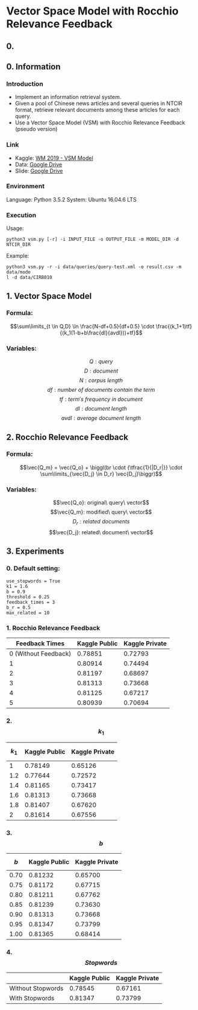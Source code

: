 # Vector Space Model with Rocchio Relevance Feedback

## 0. 

## 0. Information

### Introduction

* Implement an information retrieval system.
* Given a pool of Chinese news articles and several queries in NTCIR format, retrieve relevant documents among these articles for each query.
* Use a Vector Space Model (VSM) with Rocchio Relevance Feedback (pseudo version)

### Link
- Kaggle: [WM 2019 - VSM Model](https://www.kaggle.com/c/wm-2019-vsm-model/leaderboard)
- Data: [Google Drive](https://drive.google.com/drive/folders/1fUzce4SMaPAQLik0m3vhZpmCUdfhqfu5?usp=sharing)
- Slide: [Google Drive](https://drive.google.com/file/d/1CuxmcLR6SRloSARAKrVPgTHiCDktdjWu/view?usp=sharing)

### Environment
Language: Python 3.5.2
System: Ubuntu 16.04.6 LTS

### Execution
Usage:
```
python3 vsm.py [-r] -i INPUT_FILE -o OUTPUT_FILE -m MODEL_DIR -d NTCIR_DIR
```

Example:
```
python3 vsm.py -r -i data/queries/query-test.xml -o result.csv -m data/mode
l -d data/CIRB010
```

## 1. Vector Space Model

### Formula:

$$\sum\limits_{t \in Q,D} \ln \frac{N-df+0.5}{df+0.5} \cdot \frac{(k_1+1)tf}{(k_1(1-b+b\frac{dl}{avdl}))+tf}$$

### Variables:
$$Q: query$$
$$D: document$$
$$N:corpus\ length$$
$$df: number\ of\ documents\ contain\ the\ term$$
$$tf: term's\ frequency\ in\ document$$ 
$$dl: document\ length$$
$$avdl: average\ document\ length$$


## 2. Rocchio Relevance Feedback

### Formula:

$$\vec{Q_m} = \vec{Q_o} + \biggl(br \cdot {\tfrac{1}{|D_r|}} \cdot \sum\limits_{\vec{D_j} \in D_r} \vec{D_j}\biggr)$$

### Variables:
$$\vec{Q_o}: original\ query\ vector$$
$$\vec{Q_m}: modified\ query\ vector$$
$$D_r: related\ documents$$
$$\vec{D_j}: related\ document\ vector$$


## 3. Experiments

### 0. Default setting:
```
use_stopwords = True
k1 = 1.6
b = 0.9
threshold = 0.25
feedback_times = 3
b_r = 0.5
max_related = 10
```

### 1. Rocchio Relevance Feedback

| Feedback Times       | Kaggle Public | Kaggle Private |
| -------------------- | ------------- | -------------- |
| 0 (Without Feedback) | 0.78851       | 0.72793        |
| 1                    | 0.80914       | 0.74494        |
| 2                    | 0.81197       | 0.68697        |
| 3                    | 0.81313       | 0.73668        |
| 4                    | 0.81125       | 0.67217        |
| 5                    | 0.80939       | 0.70694        |

### 2. $$k_1$$

| $$k_1$$ | Kaggle Public | Kaggle Private |
| ------- | ------------- | -------------- |
| 1       | 0.78149       | 0.65126        |
| 1.2     | 0.77644       | 0.72572        |
| 1.4     | 0.81165       | 0.73417        |
| 1.6     | 0.81313       | 0.73668        |
| 1.8     | 0.81407       | 0.67620        |
| 2       | 0.81614       | 0.67556        |

### 3. $$b$$

| $$b$$ | Kaggle Public | Kaggle Private |
| ----- | ------------- | -------------- |
| 0.70  | 0.81232       | 0.65700        |
| 0.75  | 0.81172       | 0.67715        |
| 0.80  | 0.81211       | 0.67762        |
| 0.85  | 0.81239       | 0.73630        |
| 0.90  | 0.81313       | 0.73668        |
| 0.95  | 0.81347       | 0.73799        |
| 1.00  | 0.81365       | 0.68414        |

### 4. $$Stopwords$$

|                   | Kaggle Public | Kaggle Private |
| ----------------- | ------------- | -------------- |
| Without Stopwords | 0.78545       | 0.67161        |
| With Stopwords    | 0.81347       | 0.73799        |
